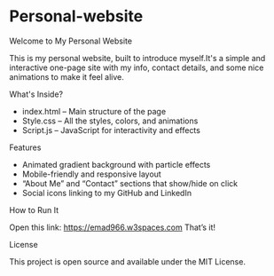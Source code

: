 # Personal-website

 Welcome to My Personal Website

This is my personal website, built to introduce myself.It's a simple and interactive one-page site with my info, contact details, and some nice animations to make it feel alive.


What's Inside?

- index.html – Main structure of the page
- Style.css – All the styles, colors, and animations
- Script.js – JavaScript for interactivity and effects



Features

- Animated gradient background with particle effects  
- Mobile-friendly and responsive layout  
- “About Me” and “Contact” sections that show/hide on click  
- Social icons linking to my GitHub and LinkedIn



How to Run It


Open this link: https://emad966.w3spaces.com
That’s it!


License

This project is open source and available under the MIT License.


